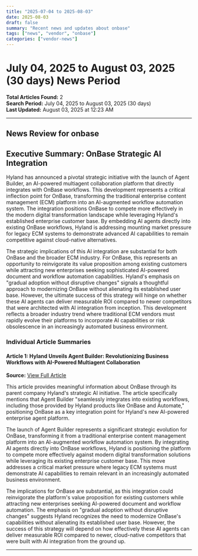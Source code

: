```yaml
---
title: "2025-07-04 to 2025-08-03"
date: 2025-08-03
draft: false
summary: "Recent news and updates about onbase"
tags: ["news", "vendor", "onbase"]
categories: ["vendor-news"]
---
```


# July 04, 2025 to August 03, 2025 (30 days) News Period 

**Total Articles Found:** 2  
**Search Period:** July 04, 2025 to August 03, 2025 (30 days)  
**Last Updated:** August 03, 2025 at 12:23 AM

---

## News Review for onbase

## Executive Summary: OnBase Strategic AI Integration

Hyland has announced a pivotal strategic initiative with the launch of Agent Builder, an AI-powered multiagent collaboration platform that directly integrates with OnBase workflows. This development represents a critical inflection point for OnBase, transforming the traditional enterprise content management (ECM) platform into an AI-augmented workflow automation system. The integration positions OnBase to compete more effectively in the modern digital transformation landscape while leveraging Hyland's established enterprise customer base. By embedding AI agents directly into existing OnBase workflows, Hyland is addressing mounting market pressure for legacy ECM systems to demonstrate advanced AI capabilities to remain competitive against cloud-native alternatives.

The strategic implications of this AI integration are substantial for both OnBase and the broader ECM industry. For OnBase, this represents an opportunity to reinvigorate its value proposition among existing customers while attracting new enterprises seeking sophisticated AI-powered document and workflow automation capabilities. Hyland's emphasis on "gradual adoption without disruptive changes" signals a thoughtful approach to modernizing OnBase without alienating its established user base. However, the ultimate success of this strategy will hinge on whether these AI agents can deliver measurable ROI compared to newer competitors that were architected with AI integration from inception. This development reflects a broader industry trend where traditional ECM vendors must rapidly evolve their platforms to incorporate AI capabilities or risk obsolescence in an increasingly automated business environment.

### Individual Article Summaries

#### Article 1: Hyland Unveils Agent Builder: Revolutionizing Business Workflows with AI-Powered Multiagent Collaboration

**Source:** [View Full Article](https://vmblog.com:443/archive/2025/07/30/hyland-unveils-agent-builder-revolutionizing-business-workflows-with-ai-powered-multiagent-collaboration.aspx)

This article provides meaningful information about OnBase through its parent company Hyland's strategic AI initiative. The article specifically mentions that Agent Builder "seamlessly integrates into existing workflows, including those provided by Hyland products like OnBase and Automate," positioning OnBase as a key integration point for Hyland's new AI-powered enterprise agent platform.

The launch of Agent Builder represents a significant strategic evolution for OnBase, transforming it from a traditional enterprise content management platform into an AI-augmented workflow automation system. By integrating AI agents directly into OnBase workflows, Hyland is positioning the platform to compete more effectively against modern digital transformation solutions while leveraging its existing enterprise customer base. This move addresses a critical market pressure where legacy ECM systems must demonstrate AI capabilities to remain relevant in an increasingly automated business environment.

The implications for OnBase are substantial, as this integration could reinvigorate the platform's value proposition for existing customers while attracting new enterprises seeking AI-powered document and workflow automation. The emphasis on "gradual adoption without disruptive changes" suggests Hyland recognizes the need to modernize OnBase's capabilities without alienating its established user base. However, the success of this strategy will depend on how effectively these AI agents can deliver measurable ROI compared to newer, cloud-native competitors that were built with AI integration from the ground up.



---


